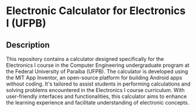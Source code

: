 # Electronic Calculator for Electronics I (UFPB)

## Description
This repository contains a calculator designed specifically for the Electronics I course in the Computer Engineering undergraduate program at the Federal University of Paraíba (UFPB). The calculator is developed using the MIT App Inventor, an open-source platform for building Android apps without coding. It's tailored to assist students in performing calculations and solving problems encountered in the Electronics I course curriculum. With user-friendly interfaces and functionalities, this calculator aims to enhance the learning experience and facilitate understanding of electronic concepts.
